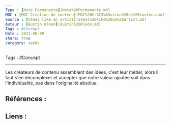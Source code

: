 ```yaml
---
Type : [Note Permanente](Note%20Permanente.md)
MOC : [MOC Création de contenu](MOC%20Cr%C3%A9ation%20de%20contenu.md)
Source : [Steal like an artist](Steal%20like%20an%20artist.md)
Auteur : [Austin Kleon](Austin%20Kleon.md)
Tags : #Concept 
Date : 2021-08-09
share: true
category: seeds
---
```


Tags : #Concept 

***

Les créateurs de contenu assemblent des idées, c'est leur métier, alors il faut s'en décomplexer et accepter que notre valeur ajoutée soit dans l'individualité, pas dans l'originalité absolue.

## Références :

## Liens :
